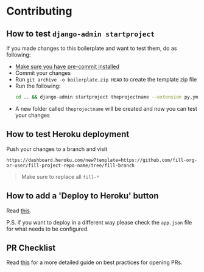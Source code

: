 # Contributing

## How to test `django-admin startproject`

If you made changes to this boilerplate and want to test them, do as following:

- [Make sure you have pre-commit installed](https://github.com/vintasoftware/django-react-boilerplate#pre-commit-hooks)
- Commit your changes
- Run `git archive -o boilerplate.zip HEAD` to create the template zip file
- Run the following:
  ```bash
  cd .. && django-admin startproject theprojectname --extension py,yml,json --name Procfile,README.md,.env.example --template=django-react-boilerplate/boilerplate.zip
  ```
- A new folder called `theprojectname` will be created and now you can test your changes

## How to test Heroku deployment

Push your changes to a branch and visit
```
https://dashboard.heroku.com/new?template=https://github.com/fill-org-or-user/fill-project-repo-name/tree/fill-branch
```
> Make sure to replace all `fill-*`

## How to add a 'Deploy to Heroku' button

Read [this](https://devcenter.heroku.com/articles/heroku-button#adding-the-heroku-button).

P.S. if you want to deploy in a different way please check the `app.json` file for what needs to be configured.

## PR Checklist

Read [this](http://pullrequests.devchecklists.com) for a more detailed guide on best practices for opening PRs.
